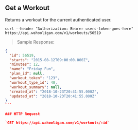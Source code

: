 ## Get a Workout

Returns a workout for the current authenticated user.

```shell
curl --header "Authorization: Bearer users-token-goes-here" https://api.wahooligan.com/v1/workouts/56519
```

> Sample Response:

``````json
{
  "id": 56519,
  "starts": "2015-08-12T09:00:00.000Z",
  "minutes": 12,
  "name": "Friday Fun",
  "plan_id": null,
  "workout_token": "123",
  "workout_type_id": 40,
  "workout_summary": null,
  "created_at": "2018-10-23T20:41:55.000Z",
  "updated_at": "2018-10-23T20:41:55.000Z"
}
```

### HTTP Request

`GET https://api.wahooligan.com/v1/workouts/:id`
